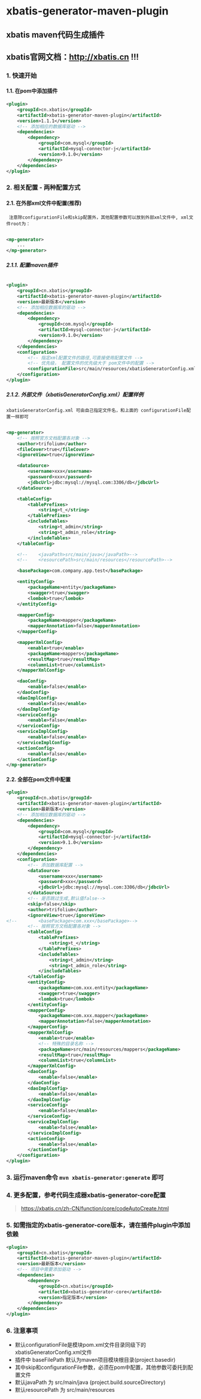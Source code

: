 # xbatis-generator-maven-plugin

## xbatis maven代码生成插件

## xbatis官网文档：<strong style="color:red">http://xbatis.cn </strong> !!!

### 1. 快速开始

#### 1.1. 在pom中添加插件

```xml
<plugin>
    <groupId>cn.xbatis</groupId>
    <artifactId>xbatis-generator-maven-plugin</artifactId>
    <version>1.1.1</version>
    <!-- 添加相应的数据库驱动 -->
    <dependencies>
        <dependency>
            <groupId>com.mysql</groupId>
            <artifactId>mysql-connector-j</artifactId>
            <version>9.1.0</version>
        </dependency>
    </dependencies>
</plugin>
```

### 2. 相关配置 - 两种配置方式

#### 2.1. 在外部xml文件中配置(推荐)

` 注意除configurationFile和skip配置外，其他配置参数可以放到外部xml文件中, xml文件root为：`

```xml

<mp-generator>
    ...
</mp-generator>
```

##### 2.1.1. 配置maven插件

```xml

<plugin>
    <groupId>cn.xbatis</groupId>
    <artifactId>xbatis-generator-maven-plugin</artifactId>
    <version>最新版本</version>
    <!-- 添加相应数据库的驱动 -->
    <dependencies>
        <dependency>
            <groupId>com.mysql</groupId>
            <artifactId>mysql-connector-j</artifactId>
            <version>9.1.0</version>
        </dependency>
    </dependencies>
    <configuration>
        <!-- 指定xml配置文件的路径,可直接使用配置文件 -->
        <!-- 优先级， 配置文件的优先级大于 pom文件中的配置 -->
        <configurationFile>src/main/resources/xbatisGeneratorConfig.xml</configurationFile>
    </configuration>
</plugin>
```

##### 2.1.2. 外部文件（xbatisGeneratorConfig.xml）配置样例

` xbatisGeneratorConfig.xml 可由自己指定文件名，和上面的 configurationFile配置一样即可 `

```xml

<mp-generator>
    <!-- 按照官方文档配置各对象 -->
    <author>trifolium</author>
    <fileCover>true</fileCover>
    <ignoreView>true</ignoreView>

    <dataSource>
        <username>xxx</username>
        <password>xxx</password>
        <jdbcUrl>jdbc:mysql://mysql.com:3306/db</jdbcUrl>
    </dataSource>

    <tableConfig>
        <tablePrefixes>
            <string>t_</string>
        </tablePrefixes>
        <includeTables>
            <string>t_admin</string>
            <string>t_admin_role</string>
        </includeTables>
    </tableConfig>

    <!--    <javaPath>src/main/java</javaPath>-->
    <!--    <resourcePath>src/main/resources</resourcePath>-->

    <basePackage>com.company.app.test</basePackage>

    <entityConfig>
        <packageName>entity</packageName>
        <swagger>true</swagger>
        <lombok>true</lombok>
    </entityConfig>

    <mapperConfig>
        <packageName>mapper</packageName>
        <mapperAnnotation>false</mapperAnnotation>
    </mapperConfig>

    <mapperXmlConfig>
        <enable>true</enable>
        <packageName>mappers</packageName>
        <resultMap>true</resultMap>
        <columnList>true</columnList>
    </mapperXmlConfig>

    <daoConfig>
        <enable>false</enable>
    </daoConfig>
    <daoImplConfig>
        <enable>false</enable>
    </daoImplConfig>
    <serviceConfig>
        <enable>false</enable>
    </serviceConfig>
    <serviceImplConfig>
        <enable>false</enable>
    </serviceImplConfig>
    <actionConfig>
        <enable>false</enable>
    </actionConfig>
</mp-generator>
```

#### 2.2. 全部在pom文件中配置
```xml
<plugin>
    <groupId>cn.xbatis</groupId>
    <artifactId>xbatis-generator-maven-plugin</artifactId>
    <version>最新版本</version>
    <!-- 添加相应数据库的驱动 -->
    <dependencies>
        <dependency>
            <groupId>com.mysql</groupId>
            <artifactId>mysql-connector-j</artifactId>
            <version>9.1.0</version>
        </dependency>
    </dependencies>
    <configuration>
        <!-- 添加数据库配置 -->
        <dataSource>
            <username>xxx</username>
            <password>xxx</password>
            <jdbcUrl>jdbc:mysql://mysql.com:3306/db</jdbcUrl>
        </dataSource>
        <!-- 是否跳过生成,默认值false-->
        <skip>false</skip>
        <author>trifolium</author>
        <ignoreView>true</ignoreView>
<!--        <basePackage>com.xxx</basePackage>-->
        <!-- 按照官方文档配置各对象 -->
        <tableConfig>
            <tablePrefixes>
                <string>t_</string>
            </tablePrefixes>
            <includeTables>
                <string>t_admin</string>
                <string>t_admin_role</string>
            </includeTables>
        </tableConfig>
        <entityConfig>
            <packageName>com.xxx.entity</packageName>
            <swagger>true</swagger>
            <lombok>true</lombok>
        </entityConfig>
        <mapperConfig>
            <packageName>com.xxx.mapper</packageName>
            <mapperAnnotation>false</mapperAnnotation>
        </mapperConfig>
        <mapperXmlConfig>
            <enable>true</enable>
            <!-- 特殊的目录名称 -->
            <packageName>src/main/resources/mappers</packageName>
            <resultMap>true</resultMap>
            <columnList>true</columnList>
        </mapperXmlConfig>
        <daoConfig>
            <enable>false</enable>
        </daoConfig>
        <daoImplConfig>
            <enable>false</enable>
        </daoImplConfig>
        <serviceConfig>
            <enable>false</enable>
        </serviceConfig>
        <serviceImplConfig>
            <enable>false</enable>
        </serviceImplConfig>
        <actionConfig>
            <enable>false</enable>
        </actionConfig>
    </configuration>
</plugin>
```

### 3. 运行maven命令 `mvn xbatis-generator:generate` 即可

### 4. 更多配置，参考代码生成器xbatis-generator-core配置

> https://xbatis.cn/zh-CN/function/core/codeAutoCreate.html

### 5. 如需指定的xbatis-generator-core版本，请在插件plugin中添加依赖
```xml
<plugin>
    <groupId>cn.xbatis</groupId>
    <artifactId>xbatis-generator-maven-plugin</artifactId>
    <version>最新版本</version>
    <!-- 项目中需要添加驱动 -->
    <dependencies>
        <dependency>
            <groupId>cn.xbatis</groupId>
            <artifactId>xbatis-generator-core</artifactId>
            <version>指定版本</version>
        </dependency>
    </dependencies>
</plugin>
```

### 6. 注意事项
* 默认configurationFile是模块pom.xml文件目录同级下的xbatisGeneratorConfig.xml文件
* 插件中 baseFilePath 默认为maven项目模块根目录(project.basedir)
* 其中skip和configurationFile参数，必须在pom中配置，其他参数可委托到配置文件
* 默认javaPath 为 src/main/java (project.build.sourceDirectory)
* 默认resourcePath 为 src/main/resources